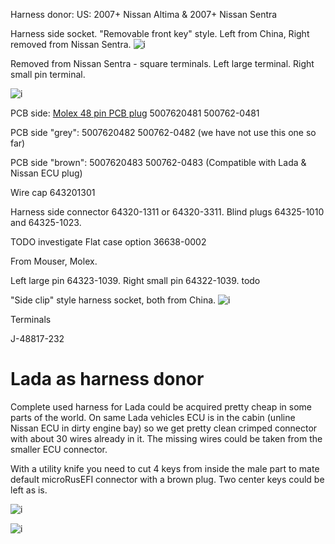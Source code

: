 
Harness donor:
US: 2007+ Nissan Altima & 2007+ Nissan Sentra

Harness side socket.
"Removable front key" style.
Left from China, Right removed from Nissan Sentra.
![i](Hardware/microRusEFI/microRusEFI_connectors/microRusEFI_removable_key_China_and_Nissan_harness_socket.jpg)

Removed from Nissan Sentra - square terminals.
Left large terminal. Right small pin terminal.

![i](Hardware/microRusEFI/microRusEFI_connectors/microRusEFI_Nissan_crimped_terminals.jpg)

PCB side: [Molex 48 pin PCB plug](https://www.mouser.com/datasheet/2/276/5007620481_PCB_HEADERS-179151.pdf) 5007620481 500762-0481

PCB side "grey": 5007620482 500762-0482 (we have not use this one so far)

PCB side "brown": 5007620483 500762-0483 (Compatible with Lada & Nissan ECU plug)

Wire cap 643201301

Harness side connector 64320-1311 or 64320-3311. Blind plugs 64325-1010 and 64325-1023.

TODO investigate Flat case option 36638-0002

From Mouser, Molex.

Left large pin 64323-1039.
Right small pin 64322-1039.
todo

"Side clip" style harness socket, both from China.
![i](Hardware/microRusEFI/microRusEFI_connectors/microRusEFI_side_clip_China_harness_socket.jpg)

Terminals

J-48817-232

# Lada as harness donor

Complete used harness for Lada could be acquired pretty cheap in some parts of the world. On same Lada vehicles ECU
is in the cabin (unline Nissan ECU in dirty engine bay) so we get pretty clean crimped connector with about 30 wires already in
it. The missing wires could be taken from the smaller ECU connector.  

With a utility knife you need to cut 4 keys from inside the male part to mate default microRusEFI connector with a brown plug. Two center keys could be left
as is.

![i](Hardware/microRusEFI/microRusEFI_connectors/microRusEFI_helping_black_plug_with_brown.jpg)

![i](Hardware/microRusEFI/microRusEFI_connectors/microRusEFI_lada_donor_harness.jpg)
